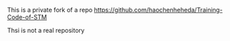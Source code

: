 This is a private fork of a repo https://github.com/haochenheheda/Training-Code-of-STM


Thsi is not a real repository 

